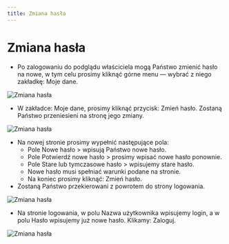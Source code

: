 ```yaml
---
title: Zmiana hasła
---
```


# Zmiana hasła

- Po zalogowaniu do podglądu właściciela mogą Państwo zmienić hasło na nowe, w tym celu prosimy kliknąć górne menu — wybrać z niego zakładkę: Moje dane.

![Zmiana hasła](zmianahasla1.png)

- W zakładce: Moje dane, prosimy kliknąć przycisk: Zmień hasło. Zostaną Państwo przeniesieni na stronę jego zmiany.

![Zmiana hasła](zmianahasla2.png)

- Na nowej stronie prosimy wypełnić następujące pola:
  - Pole Nowe hasło > wpisują Państwo nowe hasło.
  - Pole Potwierdź nowe hasło > prosimy wpisać nowe hasło ponownie.
  - Pole Stare lub tymczasowe hasło > wpisujemy stare hasło.
  - Nowe hasło musi spełniać warunki podane na stronie.
  - Na koniec prosimy kliknąć: Zmień hasło. 
- Zostaną Państwo przekierowani z powrotem do strony logowania.

![Zmiana hasła](zmianahasla3.png)

- Na stronie logowania, w polu Nazwa użytkownika wpisujemy login, a w polu Hasło wpisujemy już nowe hasło. Klikamy: Zaloguj.

![Zmiana hasła](zmianahasla4.png)